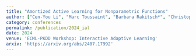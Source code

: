 ```yaml
---
title: "Amortized Active Learning for Nonparametric Functions"
author: ["Cen-You Li", "Marc Toussaint", "Barbara Rakitsch*", "Christoph Zimmer*"]
category: conferences
permalink: /publication/2024_ial
date: 2024
venue: 'ECML-PKDD Workshop: Interactive Adaptive Learning'
arxiv: 'https://arxiv.org/abs/2407.17992'
---
```



